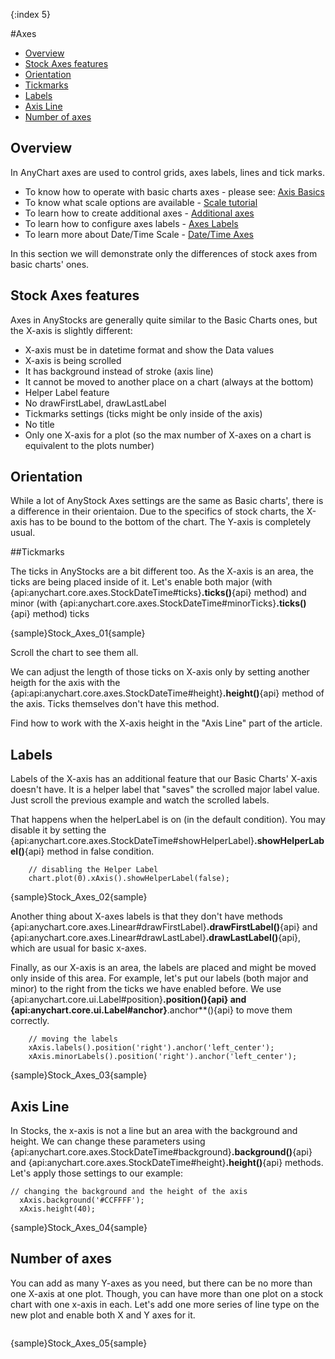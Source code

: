 {:index 5}

#Axes

* [Overview](#overview)
* [Stock Axes features](#stock_axes_features)
* [Orientation](#orientation)
* [Tickmarks](#tickmarks)
* [Labels](#labels)
* [Axis Line](#axis_line)
* [Number of axes](#number_of_axes)


## Overview

In AnyChart axes are used to control grids, axes labels, lines and tick marks.  
  
* To know how to operate with basic charts axes - please see: [Axis Basics](../Axes_and_Grids/Axis_Basics)
* To know what scale options are available - [Scale tutorial](../Axes_and_Grids/Scales)
* To learn how to create additional axes - [Additional axes](../Axes_and_Grids/Additional_Axes)
* To learn how to configure axes labels - [Axes Labels](../Axes_and_Grids/Axes_Labels_Formatting)
* To learn more about Date/Time Scale - [Date/Time Axes](../Axes_and_Grids/Date_Time_Axes)

In this section we will demonstrate only the differences of stock axes from basic charts' ones.

## Stock Axes features

Axes in AnyStocks are generally quite similar to the Basic Charts ones, but the X-axis is slightly different:
 - X-axis must be in datetime format and show the Data values
 - X-axis is being scrolled
 - It has background instead of stroke (axis line)
 - It cannot be moved to another place on a chart (always at the bottom)
 - Helper Label feature
 - No drawFirstLabel, drawLastLabel
 - Tickmarks settings (ticks might be only inside of the axis)
 - No title
 - Only one X-axis for a plot (so the max number of X-axes on a chart is equivalent to the plots number)

## Orientation 

While a lot of AnyStock Axes settings are the same as Basic charts', there is a difference in their orientaion. Due to the specifics of stock charts, the X-axis has to be bound to the bottom of the chart. The Y-axis is completely usual.

##Tickmarks

The ticks in AnyStocks are a bit different too. As the X-axis is an area, the ticks are being placed inside of it. Let's enable both major (with {api:anychart.core.axes.StockDateTime#ticks}**.ticks()**{api} method) and minor (with {api:anychart.core.axes.StockDateTime#minorTicks}**.ticks()**{api} method) ticks 

{sample}Stock\_Axes\_01{sample}

Scroll the chart to see them all.

We can adjust the length of those ticks on X-axis only by setting another heigth for the axis with the {api:api:anychart.core.axes.StockDateTime#height}**.height()**{api} method of the axis. Ticks themselves don't have this method. 

Find how to work with the X-axis height in the "Axis Line" part of the article.

## Labels

Labels of the X-axis has an additional feature that our Basic Charts' X-axis doesn't have. It is a helper label that "saves" the scrolled major label value. Just scroll the previous example and watch the scrolled labels.

That happens when the helperLabel is on (in the default condition). You may disable it by setting the {api:anychart.core.axes.StockDateTime#showHelperLabel}**.showHelperLabel()**{api} method in false condition.

```
	// disabling the Helper Label
	chart.plot(0).xAxis().showHelperLabel(false);
```

{sample}Stock\_Axes\_02{sample}

Another thing about X-axes labels is that they don't have methods {api:anychart.core.axes.Linear#drawFirstLabel}**.drawFirstLabel()**{api} and {api:anychart.core.axes.Linear#drawLastLabel}**.drawLastLabel()**{api}, which are usual for basic x-axes.

Finally, as our X-axis is an area, the labels are placed and might be moved only inside of this area. For example, let's put our labels (both major and minor) to the right from the ticks we have enabled before. We use {api:anychart.core.ui.Label#position}**.position(){api} and {api:anychart.core.ui.Label#anchor}**.anchor**(){api} to move them correctly.

```
	// moving the labels
	xAxis.labels().position('right').anchor('left_center');
	xAxis.minorLabels().position('right').anchor('left_center');
```

{sample}Stock\_Axes\_03{sample}

## Axis Line

In Stocks, the x-axis is not a line but an area with the background and height. We can change these parameters using {api:anychart.core.axes.StockDateTime#background}**.background()**{api} and {api:anychart.core.axes.StockDateTime#height}**.height()**{api} methods. Let's apply those settings to our example:

```
// changing the background and the height of the axis
  xAxis.background('#CCFFFF');
  xAxis.height(40);
```

{sample}Stock\_Axes\_04{sample}

## Number of axes

You can add as many Y-axes as you need, but there can be no more than one X-axis at one plot. Though, you can have more than one plot on a stock chart with one x-axis in each. Let's add one more series of line type on the new plot and enable both X and Y axes for it.

```
```

{sample}Stock\_Axes\_05{sample}

